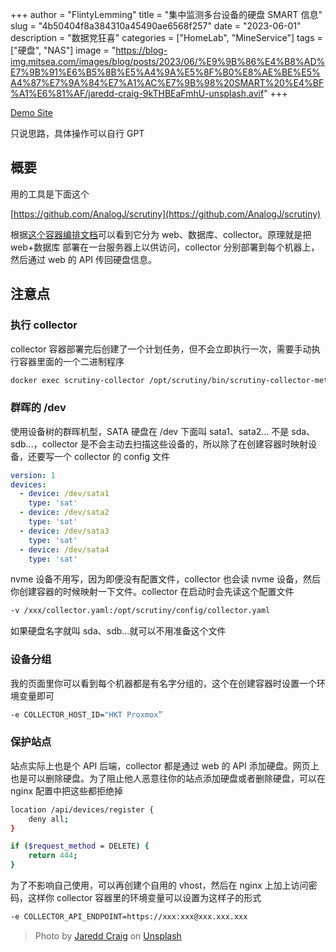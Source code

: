 +++
author = "FlintyLemming"
title = "集中监测多台设备的硬盘 SMART 信息"
slug = "4b50404f8a384310a45490ae6568f257"
date = "2023-06-01"
description = "数据党狂喜"
categories = ["HomeLab", "MineService"]
tags = ["硬盘", "NAS"]
image = "https://blog-img.mitsea.com/images/blog/posts/2023/06/%E9%9B%86%E4%B8%AD%E7%9B%91%E6%B5%8B%E5%A4%9A%E5%8F%B0%E8%AE%BE%E5%A4%87%E7%9A%84%E7%A1%AC%E7%9B%98%20SMART%20%E4%BF%A1%E6%81%AF/jaredd-craig-9kTHBEaFmhU-unsplash.avif"
+++

[Demo Site](https://disks.mitsea.com/web/dashboard)

只说思路，具体操作可以自行 GPT

## 概要

用的工具是下面这个

[https://github.com/AnalogJ/scrutiny](https://github.com/AnalogJ/scrutiny)

根据[这个容器编排文档](https://github.com/AnalogJ/scrutiny/blob/master/docker/example.hubspoke.docker-compose.yml)可以看到它分为 web、数据库、collector。原理就是把 web+数据库 部署在一台服务器上以供访问，collector 分别部署到每个机器上，然后通过 web 的 API 传回硬盘信息。

## 注意点

### 执行 collector

collector 容器部署完后创建了一个计划任务，但不会立即执行一次，需要手动执行容器里面的一个二进制程序

```bash
docker exec scrutiny-collector /opt/scrutiny/bin/scrutiny-collector-metrics run
```

### 群晖的 /dev

使用设备树的群晖机型，SATA 硬盘在 /dev 下面叫 sata1、sata2… 不是 sda、sdb…，collector 是不会主动去扫描这些设备的，所以除了在创建容器时映射设备，还要写一个 collector 的 config 文件

```yaml
version: 1
devices:
  - device: /dev/sata1
    type: 'sat'
  - device: /dev/sata2
    type: 'sat'
  - device: /dev/sata3
    type: 'sat'
  - device: /dev/sata4
    type: 'sat'
```

nvme 设备不用写，因为即便没有配置文件，collector 也会读 nvme 设备，然后你创建容器的时候映射一下文件。collector 在启动时会先读这个配置文件

```bash
-v /xxx/collector.yaml:/opt/scrutiny/config/collector.yaml
```

如果硬盘名字就叫 sda、sdb…就可以不用准备这个文件

### 设备分组

我的页面里你可以看到每个机器都是有名字分组的，这个在创建容器时设置一个环境变量即可

```bash
-e COLLECTOR_HOST_ID="HKT Proxmox”
```

### 保护站点

站点实际上也是个 API 后端，collector 都是通过 web 的 API 添加硬盘。网页上也是可以删除硬盘。为了阻止他人恶意往你的站点添加硬盘或者删除硬盘，可以在 nginx 配置中把这些都拒绝掉

```bash
location /api/devices/register {
    deny all;
}

if ($request_method = DELETE) {
    return 444;
}
```

为了不影响自己使用，可以再创建个自用的 vhost，然后在 nginx 上加上访问密码，这样你 collector 容器里的环境变量可以设置为这样子的形式

```bash
-e COLLECTOR_API_ENDPOINT=https://xxx:xxx@xxx.xxx.xxx
```

> Photo by [Jaredd Craig](https://unsplash.com/@jareddc?utm_source=unsplash&utm_medium=referral&utm_content=creditCopyText) on [Unsplash](https://unsplash.com/?utm_source=unsplash&utm_medium=referral&utm_content=creditCopyText)
